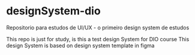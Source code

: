 # designSystem-dio
Repositorio para estudos de UI/UX - o primeiro design system de estudos

This repo is just for study, is this a test design System for DIO course
This design System is based on design system template in figma 
